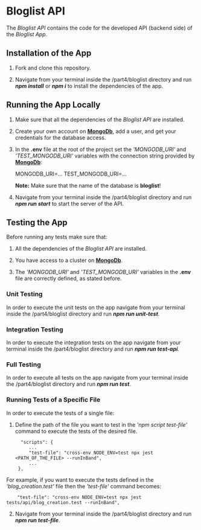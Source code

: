 # Bloglist API

The *Bloglist API* contains the code for the developed API (backend side) of the *Bloglist App*.


## Installation of the App

1. Fork and clone this repository.

2. Navigate from your terminal inside the /part4/bloglist directory and run ***npm install*** or ***npm i*** to install the dependencies of the app.


## Running the App Locally

1. Make sure that all the dependencies of the *Bloglist API* are installed.

2. Create your own account on [**MongoDb**](https://www.mongodb.com/cloud), add a user, and get your credentials for the database access.

3. In the **.env** file at the root of the project set the *'MONGODB_URI'* and *'TEST_MONGODB_URI'* variables with the connection string provided by [**MongoDb**](https://www.mongodb.com/cloud):
    
    MONGODB_URI=...
    TEST_MONGODB_URI=...

    **Note:** Make sure that the name of the database is **bloglist**!

4. Navigate from your terminal inside the /part4/bloglist directory and run ***npm run start*** to start the server of the API.


## Testing the App

Before running any tests make sure that:

1. All the dependencies of the *Bloglist API* are installed.

2. You have access to a cluster on [**MongoDb**](https://www.mongodb.com/cloud). 

3. The *'MONGODB_URI'* and *'TEST_MONGODB_URI'* variables in the **.env** file are correctly defined, as stated before.


### Unit Testing

In order to execute the unit tests on the app navigate from your terminal inside the /part4/bloglist directory and run ***npm run unit-test***.


### Integration Testing

In order to execute the integration tests on the app navigate from your terminal inside the /part4/bloglist directory and run ***npm run test-api***.


### Full Testing

In order to execute all tests on the app navigate from your terminal inside the /part4/bloglist directory and run ***npm run test***.


### Running Tests of a Specific File

In order to execute the tests of a single file:

1. Define the path of the file you want to test in the *'npm script test-file'* command to execute the tests of the desired file.

         "scripts": {
            ...
            "test-file": "cross-env NODE_ENV=test npx jest <PATH_OF_THE_FILE> --runInBand",
            ...
        },

For example, if you want to execute the tests defined in the *'blog_creation.test'* file then the *'test-file'* command becomes:

        "test-file": "cross-env NODE_ENV=test npx jest tests/api/blog_creation.test --runInBand",

2. Navigate from your terminal inside the /part4/bloglist directory and run ***npm run test-file***.

